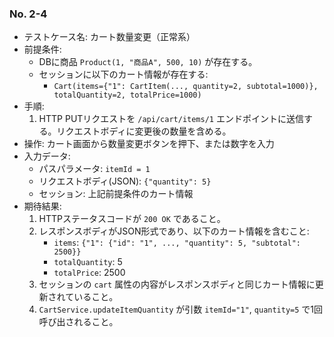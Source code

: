 ### No. 2-4

- テストケース名: カート数量変更（正常系）
- 前提条件:
  - DBに商品 `Product(1, "商品A", 500, 10)` が存在する。
  - セッションに以下のカート情報が存在する:
    - `Cart(items={"1": CartItem(..., quantity=2, subtotal=1000)}, totalQuantity=2, totalPrice=1000)`
- 手順:
  1. HTTP PUTリクエストを `/api/cart/items/1` エンドポイントに送信する。リクエストボディに変更後の数量を含める。
- 操作: カート画面から数量変更ボタンを押下、または数字を入力
- 入力データ:
  - パスパラメータ: `itemId = 1`
  - リクエストボディ(JSON): `{"quantity": 5}`
  - セッション: 上記前提条件のカート情報
- 期待結果:
  1. HTTPステータスコードが `200 OK` であること。
  2. レスポンスボディがJSON形式であり、以下のカート情報を含むこと:
     - `items`: `{"1": {"id": "1", ..., "quantity": 5, "subtotal": 2500}}`
     - `totalQuantity`: 5
     - `totalPrice`: 2500
  3. セッションの `cart` 属性の内容がレスポンスボディと同じカート情報に更新されていること。
  4. `CartService.updateItemQuantity` が引数 `itemId="1"`, `quantity=5` で1回呼び出されること。
